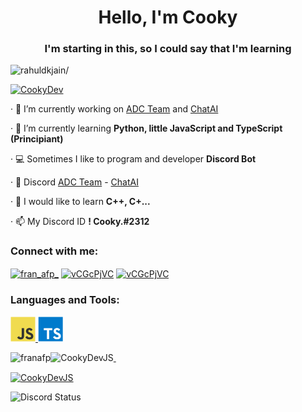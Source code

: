 <h1 align="center">Hello, I'm Cooky</h1>
<h3 align="center">I'm starting in this, so I could say that I'm learning</h3>
<p align="left"> <img src=https://komarev.com/ghpvc/?username=rahuldkjain alt=rahuldkjain/> </p>

<p align="left"> <a href="https://twitter.com/CookyDev" target="blank"><img src="https://img.shields.io/twitter/follow/CookyDev?logo=twitter&style=for-the-badge" alt="CookyDev" /></a>

· 🔭 I’m currently working on [ADC Team](https://github.com/ADC-Team) and [ChatAI](https://github.com/ChatAI-bot)

· 🔰 I’m currently learning **Python, little JavaScript and TypeScript (Principiant)**

· 💻 Sometimes I like to program and developer **Discord Bot**

· 📝 Discord [ADC Team](https://discord.gg/CnRNkQkZC5) - [ChatAI](https://discord.gg/dfZaHBwptB)

· 🧠 I would like to learn **C++, C+...**

· 📫 My Discord ID **! Cooky.#2312**

<h3 align="">Connect with me:</h3>
<p align="left">
<a href="https://www.youtube.com/c/Sr Cooky/" target="blank"><img align="center" src="https://raw.githubusercontent.com/rahuldkjain/github-profile-readme-generator/master/src/images/icons/Social/youtube.svg" alt="fran_afp_" height="30" width="40" /></a>
<a href="https://discord.gg/CnRNkQkZC5" target="blank"><img align="center" src="https://raw.githubusercontent.com/rahuldkjain/github-profile-readme-generator/master/src/images/icons/Social/discord.svg" alt="vCGcPjVC" height="30" width="40" /></a>
<a href="https://twitter.com/CookyDev" target="blank"><img align="center" src="https://raw.githubusercontent.com/rahuldkjain/github-profile-readme-generator/master/src/images/icons/Social/twitter.svg" alt="vCGcPjVC" height="30" width="40" /></a>

</p>

<h3 align="left">Languages and Tools:</h3>
<p align="left"> <a href="https://developer.mozilla.org/en-US/docs/Web/JavaScript" target="_blank" rel="noreferrer"> <img src="https://raw.githubusercontent.com/devicons/devicon/master/icons/javascript/javascript-original.svg" alt="javascript" width="40" height="40"/> <img src="https://raw.githubusercontent.com/devicons/devicon/master/icons/typescript/typescript-plain.svg" alt="typescript" width="40" height="40"/> </a> <a href="https://www.photoshop.com/en" target="_blank" rel="noreferrer"> </p>
<p><img align="left" src="https://github-readme-stats.vercel.app/api/top-langs?username=darkdeivid553&show_icons=true&theme=black&locale=en&layout=compact" alt="franafp" /></p>

<p>&nbsp;<img align="left" src="https://github-readme-stats.vercel.app/api?username=CookyDevJS&show_icons=true&theme=black&hide_border=true&locale=en" alt="CookyDevJS" /></p>

<p><img align="center" src="https://github-readme-streak-stats.herokuapp.com/?user=darkdeivid553&theme=black" alt="CookyDevJS" /></p>

<a href="https://discord.com/users/528860743437910016" target="_blank">
	<img width="50%" align="left" alt="Discord Status" src="https://lanyard.cnrad.dev/api/528860743437910016?bg=1f1f1f&borderRadius=5px">
</a>
